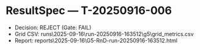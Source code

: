 # ResultSpec — T-20250916-006
- Decision: REJECT (Gate: FAIL)
- Grid CSV: runs\2025-09-16\run-20250916-163512\g5\grid_metrics.csv
- Report:   reports\2025-09-16\G5-RnD-run-20250916-163512.html
